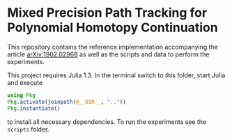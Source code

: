 # Mixed Precision Path Tracking for Polynomial Homotopy Continuation

This repository contains the reference implementation accompanying the article
[arXiv:1902.02968](https://arxiv.org/abs/1902.02968) as well as the
scripts and data to perform the experiments.

This project requires Julia 1.3. In the terminal switch to this folder,
start Julia and execute
```julia
using Pkg
Pkg.activate(joinpath(@__DIR__, ".."))
Pkg.instantiate()
```
to install all necessary dependencies.
To run the experiments see the `scripts` folder.

